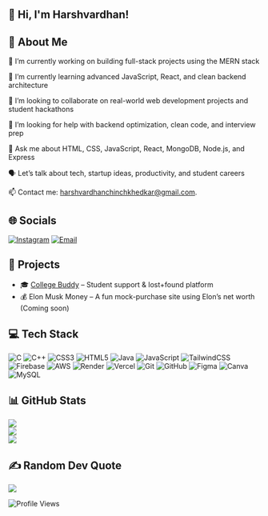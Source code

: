 ## 👋 Hi, I'm Harshvardhan!


## 🔁 About Me

🔭 I’m currently working on building full-stack projects using the MERN stack

🌱 I’m currently learning advanced JavaScript, React, and clean backend architecture

👯 I’m looking to collaborate on real-world web development projects and student hackathons

🤝 I’m looking for help with backend optimization, clean code, and interview prep

💬 Ask me about HTML, CSS, JavaScript, React, MongoDB, Node.js, and Express

🗣️ Let’s talk about tech, startup ideas, productivity, and student careers

📫 Contact me: [harshvardhanchinchkhedkar@gmail.com](mailto:harshvardhanchinchkhedkar@gmail.com).


## 🌐 Socials

[![Instagram](https://img.shields.io/badge/Instagram-%23E4405F.svg?logo=Instagram&logoColor=white)](https://instagram.com/harshvardhan_chinchkhedkar) 
[![Email](https://img.shields.io/badge/Email-D14836?logo=gmail&logoColor=white)](mailto:harshvardhanchinchkhedkar@gmail.com) 



## 🚀 Projects

- 🎓 [College Buddy](https://github.com/HarshvardhanNC/college-buddy) – Student support & lost+found platform  
- 💰 Elon Musk Money – A fun mock-purchase site using Elon’s net worth (Coming soon)


## 💻 Tech Stack

![C](https://img.shields.io/badge/c-%2300599C.svg?style=for-the-badge&logo=c&logoColor=white) 
![C++](https://img.shields.io/badge/c++-%2300599C.svg?style=for-the-badge&logo=c%2B%2B&logoColor=white) 
![CSS3](https://img.shields.io/badge/css3-%231572B6.svg?style=for-the-badge&logo=css3&logoColor=white) 
![HTML5](https://img.shields.io/badge/html5-%23E34F26.svg?style=for-the-badge&logo=html5&logoColor=white) 
![Java](https://img.shields.io/badge/java-%23ED8B00.svg?style=for-the-badge&logo=openjdk&logoColor=white) 
![JavaScript](https://img.shields.io/badge/javascript-%23323330.svg?style=for-the-badge&logo=javascript&logoColor=%23F7DF1E) 
![TailwindCSS](https://img.shields.io/badge/tailwindcss-%2338B2AC.svg?style=for-the-badge&logo=tailwind-css&logoColor=white) 
![Firebase](https://img.shields.io/badge/firebase-%23039BE5.svg?style=for-the-badge&logo=firebase) 
![AWS](https://img.shields.io/badge/AWS-%23FF9900.svg?style=for-the-badge&logo=amazon-aws&logoColor=white) 
![Render](https://img.shields.io/badge/Render-46E3B7.svg?style=for-the-badge&logo=render&logoColor=white) 
![Vercel](https://img.shields.io/badge/vercel-%23000000.svg?style=for-the-badge&logo=vercel&logoColor=white) 
![Git](https://img.shields.io/badge/git-%23F05033.svg?style=for-the-badge&logo=git&logoColor=white) 
![GitHub](https://img.shields.io/badge/github-%23121011.svg?style=for-the-badge&logo=github&logoColor=white) 
![Figma](https://img.shields.io/badge/figma-%23F24E1E.svg?style=for-the-badge&logo=figma&logoColor=white) 
![Canva](https://img.shields.io/badge/Canva-%2300C4CC.svg?style=for-the-badge&logo=Canva&logoColor=white) 
![MySQL](https://img.shields.io/badge/mysql-4479A1.svg?style=for-the-badge&logo=mysql&logoColor=white)


## 📊 GitHub Stats

![](https://github-readme-stats.vercel.app/api?username=HarshvardhanNC&theme=radical&hide_border=false&include_all_commits=false&count_private=false)  
![](https://nirzak-streak-stats.vercel.app/?user=HarshvardhanNC&theme=radical&hide_border=false)  
![](https://github-readme-stats.vercel.app/api/top-langs/?username=HarshvardhanNC&theme=radical&hide_border=false&layout=compact)


## ✍️ Random Dev Quote

![](https://quotes-github-readme.vercel.app/api?type=horizontal&theme=radical)


![Profile Views](https://komarev.com/ghpvc/?username=HarshvardhanNC&color=blue)


<!-- Proudly created with GPRM ( https://gprm.itsvg.in ) -->
